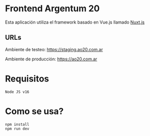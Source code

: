 # Frontend Argentum 20

Esta aplicación utiliza el framework basado en Vue.js llamado [Nuxt.js](https://nuxtjs.org)


## URLs

Ambiente de testeo: https://staging.ao20.com.ar

Ambiente de producción: https://ao20.com.ar


# Requisitos
`Node JS v16`

# Como se usa?
```
npm install
npm run dev
```
